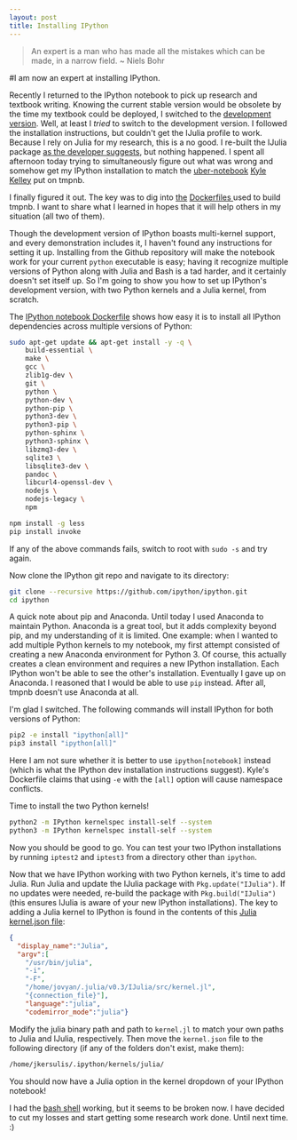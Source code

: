 ```yaml
---
layout: post
title: Installing IPython
---
```


> An expert is a man who has made all the mistakes which can be made, in a narrow field.
~ Niels Bohr

#I am now an expert at installing IPython.

<!-- This past summer I had an internship at LANL, and I decided to re-tool. I replaced every computing utility I assumed was great with one that was actually great. I moved from Windows to Ubuntu. I installed Julia to replace MATLAB's technical computing capabilities. Instead of using AMPL for my optimization research work, I installed the JuMP Julia package (whose author sat at the desk next to mine). Throughout this turbulent time, two pieces of software continually assured me that I was doing the right thing by switching: Ubuntu and IPython.

The IPython notebook revolutionized my research work. Instead of developing scripts in MATLAB and passing data somewhere else to plot network graphs, I could use [NetworkX][1] and [GraphViz][2] to generate a crisp, beautiful SVG and display it inline. With IPython, it became dead simple to document my work with Markdown rather than creating LaTeX documents, or worse, using MS Word. I build up a significant amount of Julia research code, and spent most of each day in an IJulia notebook. When my internship came to an end, I set work aside and spent a month with my family.

When fall came around, I decided to continue applying what I had learned about IPython to my new set of classes. My signal processing professor wanted to write an interactive textbook that stood above the rest. I recommended that we create a set of IPython notebooks to accomplish the task. Awesome examples like [numerical-mooc][3] show how easy it is to do this. -->

Recently I returned to the IPython notebook to pick up research and textbook writing. Knowing the current stable version would be obsolete by the time my textbook could be deployed, I switched to the [development version][4]. Well, at least I *tried* to switch to the development version. I followed the installation instructions, but couldn't get the IJulia profile to work. Because I rely on Julia for my research, this is a no good. I re-built the IJulia package [as the developer suggests][11], but nothing happened. I spent all afternoon today trying to simultaneously figure out what was wrong and somehow get my IPython installation to match the [uber-notebook][6] [Kyle Kelley][5] put on tmpnb.

I finally figured it out. The key was to dig into [the][7] [Dockerfiles ][8] used to build tmpnb. I want to share what I learned in hopes that it will help others in my situation (all two of them).

Though the development version of IPython boasts multi-kernel support, and every demonstration includes it, I haven't found any instructions for setting it up. Installing from the Github repository will make the notebook work for your current `python` executable is easy; having it recognize multiple versions of Python along with Julia and Bash is a tad harder, and it certainly doesn't set itself up. So I'm going to show you how to set up IPython's development version, with two Python kernels and a Julia kernel, from scratch.

The [IPython notebook Dockerfile][7] shows how easy it is to install all IPython dependencies across multiple versions of Python:

```bash
sudo apt-get update && apt-get install -y -q \
    build-essential \
    make \
    gcc \
    zlib1g-dev \
    git \
    python \
    python-dev \
    python-pip \
    python3-dev \
    python3-pip \
    python-sphinx \
    python3-sphinx \
    libzmq3-dev \
    sqlite3 \
    libsqlite3-dev \
    pandoc \
    libcurl4-openssl-dev \
    nodejs \
    nodejs-legacy \
    npm

npm install -g less
pip install invoke
```

If any of the above commands fails, switch to root with `sudo -s` and try again.

Now clone the IPython git repo and navigate to its directory:

```bash
git clone --recursive https://github.com/ipython/ipython.git
cd ipython
```

A quick note about pip and Anaconda. Until today I used Anaconda to maintain Python. Anaconda is a great tool, but it adds complexity beyond pip, and my understanding of it is limited. One example: when I wanted to add multiple Python kernels to my notebook, my first attempt consisted of creating a new Anaconda environment for Python 3. Of course, this actually creates a clean environment and requires a new IPython installation. Each IPython won't be able to see the other's installation. Eventually I gave up on Anaconda. I reasoned that I would be able to use `pip` instead. After all, tmpnb doesn't use Anaconda at all.

I'm glad I switched. The following commands will install IPython for both versions of Python:

```bash
pip2 -e install "ipython[all]"
pip3 install "ipython[all]"
```
Here I am not sure whether it is better to use `ipython[notebook]` instead (which is what the IPython dev installation instructions suggest). Kyle's Dockerfile claims that using `-e` with the `[all]` option will cause namespace conflicts.

Time to install the two Python kernels!

```bash
python2 -m IPython kernelspec install-self --system
python3 -m IPython kernelspec install-self --system
```
Now you should be good to go. You can test your two IPython installations by running `iptest2` and `iptest3` from a directory other than `ipython`.

Now that we have IPython working with two Python kernels, it's time to add Julia. Run Julia and update the IJulia package with `Pkg.update("IJulia")`. If no updates were needed, re-build the package with `Pkg.build("IJulia")` (this ensures IJulia is aware of your new IPython installations). The key to adding a Julia kernel to IPython is found in the contents of this [Julia kernel.json file][9]:

```json
{
  "display_name":"Julia",
  "argv":[
    "/usr/bin/julia",
    "-i",
    "-F",
    "/home/jovyan/.julia/v0.3/IJulia/src/kernel.jl",
    "{connection_file}"],
    "language":"julia",
    "codemirror_mode":"julia"}
```
Modify the julia binary path and path to `kernel.jl` to match your own paths to Julia and IJulia, respectively. Then move the `kernel.json` file to the following directory (if any of the folders don't exist, make them):

```bash
/home/jkersulis/.ipython/kernels/julia/

```
You should now have a Julia option in the kernel dropdown of your IPython notebook!

I had the [bash shell][10] working, but it seems to be broken now. I have decided to cut my losses and start getting some research work done. Until next time.  :)

[1]: https://networkx.github.io/
[2]: http://www.graphviz.org/
[3]: https://github.com/numerical-mooc/numerical-mooc
[4]: https://github.com/ipython/ipython
[5]: https://twitter.com/rgbkrk
[6]: tmpnb.org
[7]: https://github.com/ipython/ipython/blob/master/Dockerfile
[8]: https://github.com/jupyter/tmpnb/blob/master/images/demo/Dockerfile
[9]: https://github.com/jupyter/tmpnb/blob/master/images/demo/Julia/kernel.json
[10]: https://github.com/takluyver/bash_kernel
[11]: https://github.com/JuliaLang/IJulia.jl#troubleshooting
